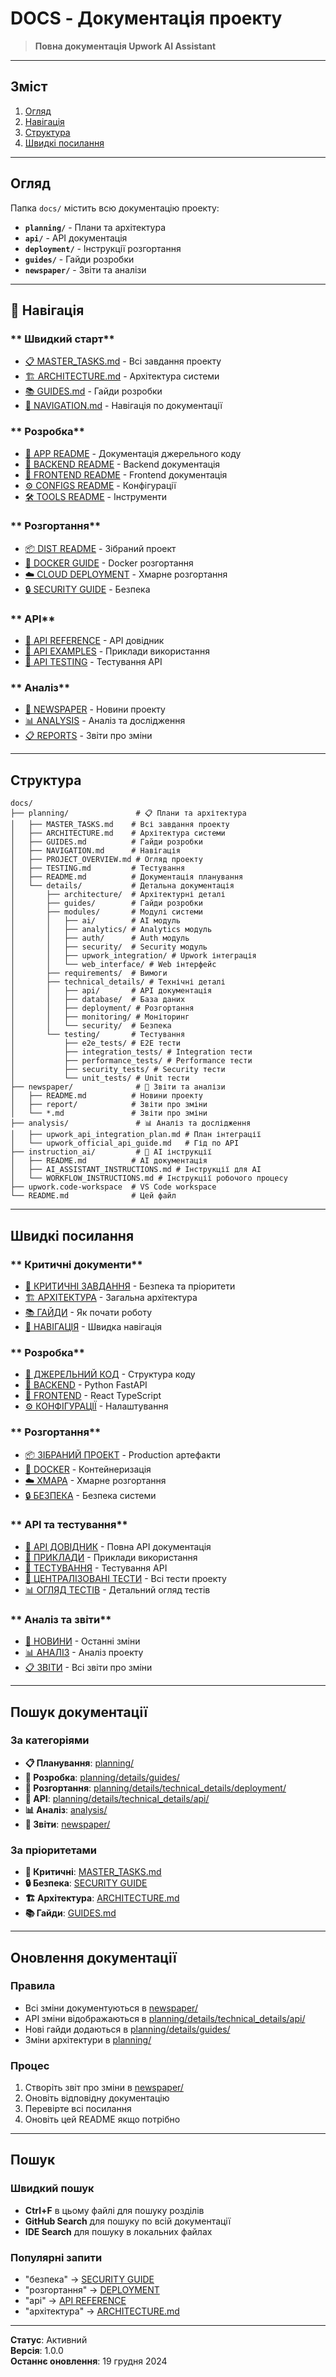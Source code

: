 # DOCS - Документація проекту

> **Повна документація Upwork AI Assistant**

---

## Зміст

1. [Огляд](#огляд)
2. [Навігація](#навігація)
3. [Структура](#структура)
4. [Швидкі посилання](#швидкі-посилання)

---

## Огляд

Папка `docs/` містить всю документацію проекту:

- **`planning/`** - Плани та архітектура
- **`api/`** - API документація
- **`deployment/`** - Інструкції розгортання
- **`guides/`** - Гайди розробки
- **`newspaper/`** - Звіти та аналізи

---

## 🧭 Навігація

### ** Швидкий старт**
- [📋 MASTER_TASKS.md](planning/MASTER_TASKS.md) - Всі завдання проекту
- [🏗️ ARCHITECTURE.md](planning/ARCHITECTURE.md) - Архітектура системи
- [📚 GUIDES.md](planning/GUIDES.md) - Гайди розробки
- [🧭 NAVIGATION.md](planning/NAVIGATION.md) - Навігація по документації

### ** Розробка**
- [📖 APP README](../app/README.md) - Документація джерельного коду
- [🔧 BACKEND README](../app/backend/README.md) - Backend документація
- [🎨 FRONTEND README](../app/frontend/README.md) - Frontend документація
- [⚙️ CONFIGS README](../configs/README.md) - Конфігурації
- [🛠️ TOOLS README](../tools/README.md) - Інструменти

### ** Розгортання**
- [📦 DIST README](../dist/README.md) - Зібраний проект
- [🐳 DOCKER GUIDE](planning/details/technical_details/deployment/) - Docker розгортання
- [☁️ CLOUD DEPLOYMENT](planning/details/technical_details/deployment/) - Хмарне розгортання
- [🔒 SECURITY GUIDE](planning/details/technical_details/security/) - Безпека

### ** API**
- [🔌 API REFERENCE](planning/details/technical_details/api/) - API довідник
- [📝 API EXAMPLES](planning/details/technical_details/api/) - Приклади використання
- [🧪 API TESTING](planning/details/testing/) - Тестування API

### ** Аналіз**
- [📰 NEWSPAPER](newspaper/README.md) - Новини проекту
- [📊 ANALYSIS](analysis/README.md) - Аналіз та дослідження
- [📋 REPORTS](newspaper/) - Звіти про зміни

---

## Структура

```
docs/
├── planning/               # 📋 Плани та архітектура
│   ├── MASTER_TASKS.md    # Всі завдання проекту
│   ├── ARCHITECTURE.md    # Архітектура системи
│   ├── GUIDES.md          # Гайди розробки
│   ├── NAVIGATION.md      # Навігація
│   ├── PROJECT_OVERVIEW.md # Огляд проекту
│   ├── TESTING.md         # Тестування
│   ├── README.md          # Документація планування
│   └── details/           # Детальна документація
│       ├── architecture/  # Архітектурні деталі
│       ├── guides/        # Гайди розробки
│       ├── modules/       # Модулі системи
│       │   ├── ai/        # AI модуль
│       │   ├── analytics/ # Analytics модуль
│       │   ├── auth/      # Auth модуль
│       │   ├── security/  # Security модуль
│       │   ├── upwork_integration/ # Upwork інтеграція
│       │   └── web_interface/ # Web інтерфейс
│       ├── requirements/  # Вимоги
│       ├── technical_details/ # Технічні деталі
│       │   ├── api/       # API документація
│       │   ├── database/  # База даних
│       │   ├── deployment/ # Розгортання
│       │   ├── monitoring/ # Моніторинг
│       │   └── security/  # Безпека
│       └── testing/       # Тестування
│           ├── e2e_tests/ # E2E тести
│           ├── integration_tests/ # Integration тести
│           ├── performance_tests/ # Performance тести
│           ├── security_tests/ # Security тести
│           └── unit_tests/ # Unit тести
├── newspaper/              # 📰 Звіти та аналізи
│   ├── README.md          # Новини проекту
│   ├── report/            # Звіти про зміни
│   └── *.md               # Звіти про зміни
├── analysis/               # 📊 Аналіз та дослідження
│   ├── upwork_api_integration_plan.md # План інтеграції
│   └── upwork_official_api_guide.md   # Гід по API
├── instruction_ai/         # 🤖 AI інструкції
│   ├── README.md          # AI документація
│   ├── AI_ASSISTANT_INSTRUCTIONS.md # Інструкції для AI
│   └── WORKFLOW_INSTRUCTIONS.md # Інструкції робочого процесу
├── upwork.code-workspace  # VS Code workspace
└── README.md              # Цей файл
```

---

## Швидкі посилання

### ** Критичні документи**
- [🚨 КРИТИЧНІ ЗАВДАННЯ](planning/MASTER_TASKS.md#критичні-завдання) - Безпека та пріоритети
- [🏗️ АРХІТЕКТУРА](planning/ARCHITECTURE.md) - Загальна архітектура
- [📚 ГАЙДИ](planning/GUIDES.md) - Як почати роботу
- [🧭 НАВІГАЦІЯ](planning/NAVIGATION.md) - Швидка навігація

### ** Розробка**
- [📖 ДЖЕРЕЛЬНИЙ КОД](../app/README.md) - Структура коду
- [🔧 BACKEND](../app/backend/README.md) - Python FastAPI
- [🎨 FRONTEND](../app/frontend/README.md) - React TypeScript
- [⚙️ КОНФІГУРАЦІЇ](../configs/README.md) - Налаштування


### ** Розгортання**
- [📦 ЗІБРАНИЙ ПРОЕКТ](../dist/README.md) - Production артефакти
- [🐳 DOCKER](planning/details/technical_details/deployment/) - Контейнеризація
- [☁️ ХМАРА](planning/details/technical_details/deployment/) - Хмарне розгортання
- [🔒 БЕЗПЕКА](planning/details/technical_details/security/) - Безпека системи

### ** API та тестування**
- [🔌 API ДОВІДНИК](planning/details/technical_details/api/) - Повна API документація
- [📝 ПРИКЛАДИ](planning/details/technical_details/api/) - Приклади використання
- [🧪 ТЕСТУВАННЯ](planning/details/testing/) - Тестування API
- [🧪 ЦЕНТРАЛІЗОВАНІ ТЕСТИ](../tests/README.md) - Всі тести проекту
- [📊 ОГЛЯД ТЕСТІВ](../docs/TESTS_OVERVIEW.md) - Детальний огляд тестів

### ** Аналіз та звіти**
- [📰 НОВИНИ](newspaper/README.md) - Останні зміни
- [📊 АНАЛІЗ](analysis/) - Аналіз проекту
- [📋 ЗВІТИ](newspaper/) - Всі звіти про зміни

---

## Пошук документації

### **За категоріями**
- **📋 Планування**: [planning/](planning/)
- **🔧 Розробка**: [planning/details/guides/](planning/details/guides/)
- **🚀 Розгортання**: [planning/details/technical_details/deployment/](planning/details/technical_details/deployment/)
- **🔌 API**: [planning/details/technical_details/api/](planning/details/technical_details/api/)
- **📊 Аналіз**: [analysis/](analysis/)
- **📰 Звіти**: [newspaper/](newspaper/)

### **За пріоритетами**
- **🚨 Критичні**: [MASTER_TASKS.md](planning/MASTER_TASKS.md#критичні-завдання)
- **🔒 Безпека**: [SECURITY GUIDE](planning/details/technical_details/security/)
- **🏗️ Архітектура**: [ARCHITECTURE.md](planning/ARCHITECTURE.md)
- **📚 Гайди**: [GUIDES.md](planning/GUIDES.md)

---

## Оновлення документації

### **Правила**
- Всі зміни документуються в [newspaper/](newspaper/)
- API зміни відображаються в [planning/details/technical_details/api/](planning/details/technical_details/api/)
- Нові гайди додаються в [planning/details/guides/](planning/details/guides/)
- Зміни архітектури в [planning/](planning/)

### **Процес**
1. Створіть звіт про зміни в [newspaper/](newspaper/)
2. Оновіть відповідну документацію
3. Перевірте всі посилання
4. Оновіть цей README якщо потрібно

---

## Пошук

### **Швидкий пошук**
- **Ctrl+F** в цьому файлі для пошуку розділів
- **GitHub Search** для пошуку по всій документації
- **IDE Search** для пошуку в локальних файлах

### **Популярні запити**
- "безпека" → [SECURITY GUIDE](planning/details/technical_details/security/)
- "розгортання" → [DEPLOYMENT](planning/details/technical_details/deployment/)
- "api" → [API REFERENCE](planning/details/technical_details/api/)
- "архітектура" → [ARCHITECTURE.md](planning/ARCHITECTURE.md)

---

**Статус**: Активний  
**Версія**: 1.0.0  
**Останнє оновлення**: 19 грудня 2024 